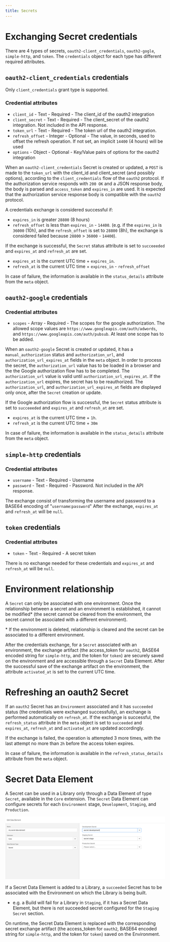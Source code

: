 ```yaml
---
title: Secrets
---
```


# Exchanging Secret credentials

There are 4 types of secrets, `oauth2-client_credentials`, `oauth2-gogle`, `simple-http`, and `token`. The `credentials` object for each type has different required attributes.

## `oauth2-client_credentials` credentials

Only `client_credentials` grant type is supported.

### Credential attributes
- `client_id` - Text - Required - The client_id of the oauth2 integration
- `client_secret` - Text - Required - The client_secret of the oauth2 integration. Not included in the API response.
- `token_url` - Text - Required - The token url of the oauth2 integration.
- `refresh_offset` - Integer - Optional - The value, in seconds, used to offset the refresh operation. If not set, an implicit `14400` (4 hours) will be used
- `options` - Object - Optional - Key/Value pairs of options for the oauth2 integration


When an `oauth2-client_credentials` Secret is created or updated, a `POST` is made to the `token_url` with the client_id and client_secret (and possibly options), according to the `client_credentials` flow of the `oauth2` protocol. 
If the authorization service responds with `200 OK` and a JSON response body, the body is parsed and `access_token` and `expires_in` are used.
It is expected that the authorization service response body is compatible with the `oauth2` protocol.

A credentials exchange is considered successful if:
- `expires_in` is greater `28800` (8 hours)
- `refresh_offset` is less than `expires_in` - `14400`. (e.g. if the `expires_in` is `36000` (10h), and the `refresh_offset` is set to `28800` (8h), the exchange is considered failed because `28800` > `36000` - `14400`).

If the exchange is successful, the `Secret` status attribute is set to `succeeeded` and `expires_at` and `refresh_at` are set.
- `expires_at` is the current UTC time + `expires_in`.
- `refresh_at` is the current UTC time + `expires_in` - `refresh_offset`

In case of failure, the information is available in the `status_details` attribute from the `meta` object.

## `oauth2-google` credentials

### Credential attributes
- `scopes` - Array - Required - The scopes for the google authorization. The allowed scope values are `https://www.googleapis.com/auth/adwords`, and `https://www.googleapis.com/auth/pubsub`. At least one scope has to be added.

When an `oauth2-google` Secret is created or updated, it has a `manual_authorization` status and `authorization_url`, and `authorization_url_expires_at` fields in the `meta` object. In order to process the secret, the `authorization_url` value has to be loaded in a browser and the the Google authorization flow has to be completed. The `authorization_url` value is valid until `authorization_url_expires_at`.
If the `authorization_url` expires, the secret has to be reauthorized. The `authorization_url`, and `authorization_url_expires_at` fields are displayed only once, after the `Secret` creation or update.

If the Google authorization flow is successful, the `Secret` status attribute is set to `succeeeded` and `expires_at` and `refresh_at` are set.
- `expires_at` is the current UTC time + `1h`.
- `refresh_at` is the current UTC time + `30m`

In case of failure, the information is available in the `status_details` attribute from the `meta` object.

## `simple-http` credentials

### Credential attributes
- `username` - Text - Required - Username
- `password` - Text - Required - Password. Not included in the API response.

The exchange consist of transforming the username and password to a BASE64 encoding of "`username`:`password`"
After the exchange, `expires_at` and `refresh_at` will be `null`.

## `token` credentials

### Credential attributes
- `token` - Text - Required - A secret token

There is no exchange needed for these credentials and `expires_at` and `refresh_at` will be `null`.

# Environment relationship

A `Secret` can only be associated with one environment. Once the relationship between a secret and an environment is established, it cannot be modified* (the secret cannot be cleared from the environment, the secret cannot be associated with a different environment).

\* If the environment is deleted, relationship is cleared and the secret can be associated to a different environment.  

After the credentials exchange, for a `Secret` associated with an environment, the exchange artifact (the access_token for `oauth2`, BASE64 encoded string for `simple-http`, and the token for `token`) are securely saved on the environment and are accessible through a `Secret` Data Element.
After the successful save of the exchange artifact on the environment, the attribute `activated_at` is set to the current UTC time.

# Refreshing an oauth2 Secret

If an `oauth2` Secret has an `Environment` associated and it has `succeeded` status (the credentials were exchanged successfully), an exchange is performed automatically on `refresh_at`.
If the exchange is successful, the `refresh_status` attribute in the `meta` object is set to `succeeded` and `expires_at`, `refresh_at` and `activated_at` are updated accordingly.

If the exchange is failed, the operation is attempted 3 more times, with the last attempt no more than `2h` before the access token expires.

In case of failure, the information is available in the `refresh_status_details` attribute from the `meta` object. 

# Secret Data Element

A Secret can be used in a Library only through a Data Element of type `Secret`, available in the `Core` extension.
The `Secret` Data Element can configure secrets for each `Environment` stage, `Development`, `Staging`, and `Production`.

![](/images/secrets/secret-data-element.png)

If a Secret Data Element is added to a Library, a `succeeded` Secret has to be associated with the Environment on which the Library is being built.
- e.g. a Build will fail for a Library in `Staging`, if it has a Secret Data Element, but there is not succeeded secret configured for the `Staging Secret` section.

On runtime, the Secret Data Element is replaced with the corresponding secret exchange artifact (the access_token for `oauth2`, BASE64 encoded string for `simple-http`, and the token for `token`) saved on the Environment. 
